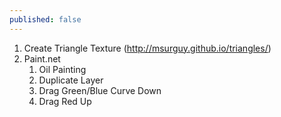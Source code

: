 ```yaml
---
published: false
---
```


1. Create Triangle Texture (http://msurguy.github.io/triangles/)
2. Paint.net
	1. Oil Painting
    2. Duplicate Layer
    3. Drag Green/Blue Curve Down
    4. Drag Red Up
    